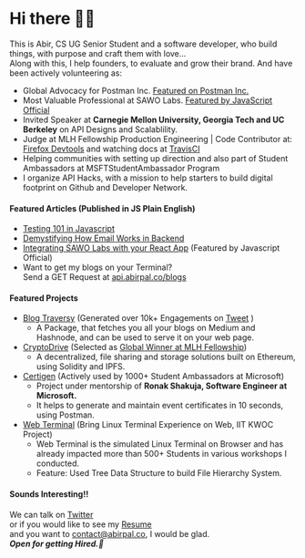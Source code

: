 # Hi there 🙋‍♂️
This is Abir, CS UG Senior Student and a software developer, who build things, with purpose and craft them with love...<br/>
Along with this, I help founders, to evaluate and grow their brand. And have been actively volunteering as:<br/>

- Global Advocacy for Postman Inc. [Featured on Postman Inc.](https://blog.postman.com/announcing-the-postman-student-leader-program/)
- Most Valuable Professional at SAWO Labs. [Featured by JavaScript Official ](https://twitter.com/JavaScriptKicks/status/1412096578719043584)
- Invited Speaker at **Carnegie Mellon University, Georgia Tech and UC Berkeley** on API Designs and Scalablility.
- Judge at MLH Fellowship Production Engineering | Code Contributor at: [Firefox Devtools](https://github.com/firefox-devtools/profiler/pull/2937) and watching docs at [TravisCI](https://github.com/travis-ci/docs-travis-ci-com/pull/2881)
- Helping communities with setting up direction and also part of Student Ambassadors at MSFTStudentAmbassador Program 
- I organize API Hacks, with a mission to help starters to build digital footprint on Github and Developer Network.

#### Featured Articles (Published in JS Plain English)</b>
- [Testing 101 in Javascript](https://javascript.plainenglish.io/testing-101-in-javascript-720c752ecfd5)
- [Demystifying How Email Works in Backend](https://javascript.plainenglish.io/understanding-how-emails-actually-work-behind-the-scenes-a-beginner-friendly-guide-9d129942f617)
- [Integrating SAWO Labs with your React App](https://javascript.plainenglish.io/integrating-sawo-labs-authentication-create-react-app-4601360fd5d0) (Featured by Javascript Official)
- Want to get my blogs on your Terminal?<br/> Send a GET Request at [api.abirpal.co/blogs](https://api.abirpal.co/blogs)

#### Featured Projects

- [Blog Traversy](https://www.npmjs.com/package/blogtraversy) (Generated over 10k+ Engagements on [Tweet](https://twitter.com/imabptweets/status/1416761082471862273) )
  - A Package, that fetches you all your blogs on Medium and Hashnode, and can be used to serve it on your web page.
- [CryptoDrive](https://cryptodrive.tech) (Selected as [Global Winner at MLH Fellowship](https://devpost.com/software/cryptodrive))
  - A decentralized, file sharing and storage solutions built on Ethereum, using Solidity and IPFS.
- [Certigen](https://github.com/imabp/certigen) (Actively used by 1000+ Student Ambassadors at Microsoft)
  - Project under mentorship of **Ronak Shakuja, Software Engineer at Microsoft.**
  - It helps to generate and maintain event certificates in 10 seconds, using Postman.
- [Web Terminal](https://imabp.github.io/WebTerminal/) (Bring Linux Terminal Experience on Web, IIT KWOC Project)
  - Web Terminal is the simulated Linux Terminal on Browser and has already impacted more than 500+ Students in various workshops I conducted.
  - Feature: Used Tree Data Structure to build File Hierarchy System.

#### Sounds Interesting!!

We can talk  on [Twitter](https://twitter.com/imabptweets)<br/> or if you would like to see my
[Resume](https://imabp.github.io/resume)<br/> and you want to [contact@abirpal.co](mailto:contact@abirpal.co), I would be glad.
<br/>
_**Open for getting Hired.🎉**_
